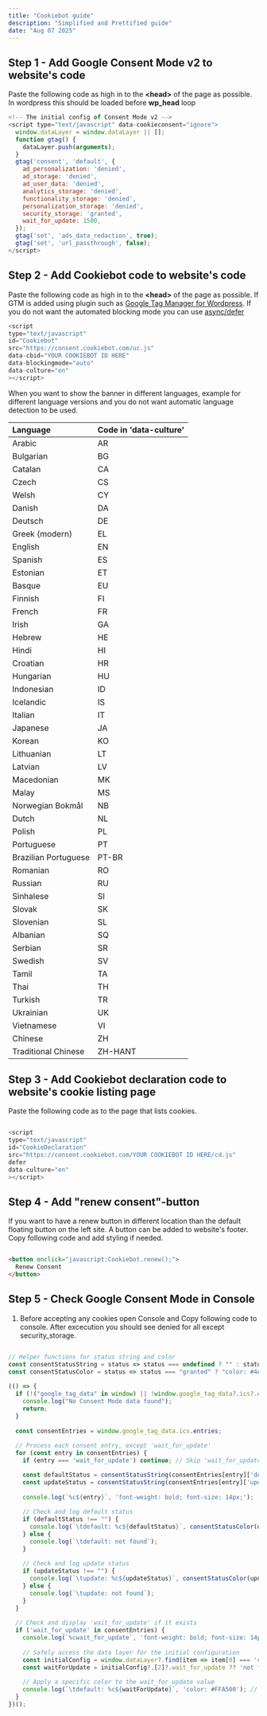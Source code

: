 ```yaml
---
title: "Cookiebot guide"
description: "Simplified and Prettified guide"
date: "Aug 07 2025"
---
```


## Step 1 - Add Google Consent Mode v2 to website's code

Paste the following code as high in to the 	**\<head\>** of the page as possible. In wordpress this should be loaded before 	**wp_head** loop

```js
<!-- The initial config of Consent Mode v2 -->
<script type="text/javascript" data-cookieconsent="ignore">
  window.dataLayer = window.dataLayer || [];
  function gtag() {
    dataLayer.push(arguments);
  }
  gtag('consent', 'default', {
    ad_personalization: 'denied',
    ad_storage: 'denied',
    ad_user_data: 'denied',
    analytics_storage: 'denied',
    functionality_storage: 'denied',
    personalization_storage: 'denied',
    security_storage: 'granted',
    wait_for_update: 1500,
  });
  gtag('set', 'ads_data_redaction', true);
  gtag('set', 'url_passthrough', false);
</script>
```

## Step 2 - Add Cookiebot code to website's code
Paste the following code as high in to the 	**\<head\>** of the page as possible. If GTM is added using plugin such as [Google Tag Manager for Wordpress](https://wordpress.org/plugins/duracelltomi-google-tag-manager/). If you do not want the automated blocking mode you can use [async/defer](https://support.cookiebot.com/hc/en-us/articles/360009074960-Automatic-cookie-blocking)

```js
<script 
type="text/javascript" 
id="Cookiebot" 
src="https://consent.cookiebot.com/uc.js" 
data-cbid="YOUR COOKIEBOT ID HERE"
data-blockingmode="auto"
data-culture="en"
></script>

```
When you want to show the banner in different languages, example for different language versions and you do not want automatic language detection to be used.

| Language | Code in 'data-culture' |
| :---- | :-- |
Arabic | AR
Bulgarian | BG
Catalan | CA
Czech | CS
Welsh | CY
Danish | DA
Deutsch | DE
Greek (modern) | EL
English | EN
Spanish | ES
Estonian | ET
Basque | EU
Finnish | FI
French | FR
Irish | GA
Hebrew | HE
Hindi | HI
Croatian | HR
Hungarian | HU
Indonesian | ID
Icelandic | IS
Italian | IT
Japanese | JA
Korean | KO
Lithuanian | LT
Latvian | LV
Macedonian | MK
Malay | MS
Norwegian Bokmål | NB
Dutch | NL
Polish | PL
Portuguese | PT
Brazilian Portuguese | PT-BR
Romanian | RO
Russian | RU
Sinhalese | SI
Slovak | SK
Slovenian | SL
Albanian | SQ
Serbian | SR
Swedish | SV
Tamil | TA
Thai | TH
Turkish | TR
Ukrainian | UK
Vietnamese | VI
Chinese | ZH
Traditional Chinese | ZH-HANT

## Step 3 - Add Cookiebot declaration code to website's cookie listing page

Paste the following code as to the page that lists cookies.

```js

<script 
type="text/javascript"
id="CookieDeclaration"
src="https://consent.cookiebot.com/YOUR COOKIEBOT ID HERE/cd.js" 
defer
data-culture="en"
></script>
```

## Step 4 - Add "renew consent"-button
If you want to have a renew button in different location than the default floating button on the left site. A button can be added to website's footer. Copy following code and add styling if needed.

```html

<button onclick="javascript:Cookiebot.renew();">
  Renew Consent
</button>
```         

## Step 5 - Check Google Consent Mode in Console
1. Before accepting any cookies open Console and Copy following code to console.
After excecution you should see denied for all except security_storage.

```js

// Helper functions for status string and color
const consentStatusString = status => status === undefined ? "" : status ? "granted" : "denied";
const consentStatusColor = status => status === "granted" ? "color: #4AF626" : "color: #ef2929";
    
(() => {
  if (!("google_tag_data" in window) || !window.google_tag_data?.ics?.entries) {
    console.log("No Consent Mode data found");
    return;
  }
    
  const consentEntries = window.google_tag_data.ics.entries;
    
  // Process each consent entry, except 'wait_for_update'
  for (const entry in consentEntries) {
    if (entry === 'wait_for_update') continue; // Skip 'wait_for_update'

    const defaultStatus = consentStatusString(consentEntries[entry]['default']);
    const updateStatus = consentStatusString(consentEntries[entry]['update']);
    
    console.log(`%c${entry}`, 'font-weight: bold; font-size: 14px;');
    
    // Check and log default status
    if (defaultStatus !== "") {
      console.log(`\tdefault: %c${defaultStatus}`, consentStatusColor(defaultStatus));
    } else {
      console.log(`\tdefault: not found`);
    }
    
    // Check and log update status
    if (updateStatus !== "") {
      console.log(`\tupdate: %c${updateStatus}`, consentStatusColor(updateStatus));
    } else {
      console.log(`\tupdate: not found`);
    }
  }
    
  // Check and display 'wait_for_update' if it exists
  if ('wait_for_update' in consentEntries) {
    console.log(`%cwait_for_update`, 'font-weight: bold; font-size: 14px;');
    
    // Safely access the data layer for the initial configuration
    const initialConfig = window.dataLayer?.find(item => item[0] === 'consent' && item[1] === 'default');
    const waitForUpdate = initialConfig?.[2]?.wait_for_update ?? 'not found';
    
    // Apply a specific color to the wait_for_update value
    console.log(`\tdefault: %c${waitForUpdate}`, 'color: #FFA500'); // Using orange color as an example
  }
})();
```
